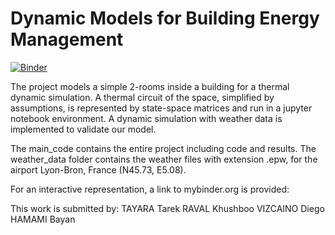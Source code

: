 # Dynamic Models for Building Energy Management

[![Binder](https://mybinder.org/badge_logo.svg)](https://mybinder.org/v2/gh/cghiaus/dm4bem/HEAD)

The project models a simple 2-rooms inside a building for a thermal dynamic simulation. A thermal circuit of the space, simplified by assumptions, is represented by state-space matrices and run in a jupyter notebook environment. A dynamic simulation with weather data is implemented to validate our model. 

The main_code contains the entire project including code and results. The weather_data folder contains the weather files with extension .epw,  for the airport Lyon-Bron, France (N45.73, E5.08).

For an interactive representation, a link to mybinder.org is provided: 

This work is submitted by: 
TAYARA Tarek
RAVAL Khushboo
VIZCAINO Diego 
HAMAMI Bayan



